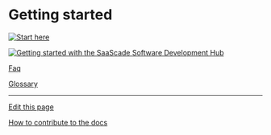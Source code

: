 # Getting started
[![Start here](https://markdown-videos-api.jorgenkh.no/url?url=https%3A%2F%2Fwww.youtube.com%2Fwatch%3Fv%3D2ByJCBGd5tM%26list%3DPLOyG8qZUD3LOq9BGuRsdDw3mxiWKkH_aI)](https://www.youtube.com/watch?v=2ByJCBGd5tM&list=PLOyG8qZUD3LOq9BGuRsdDw3mxiWKkH_aI)

[![Getting started with the SaaScade Software Development Hub](https://markdown-videos-api.jorgenkh.no/url?url=https%3A%2F%2Fyoutu.be%2F2ByJCBGd5tM)](https://youtu.be/2ByJCBGd5tM)

[Faq](../../General/FAQ/README.md)

[Glossary](../../General/Glossary/README.md)

---
[Edit this page](https://github.com/saascade/platform.saascade.com/edit/main/General/GettingStarted/README.md)

[How to contribute to the docs](../../General/HowToContribute/README.md)
